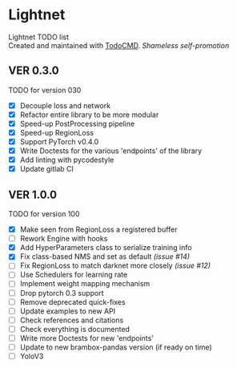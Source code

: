 # Lightnet
Lightnet TODO list  
Created and maintained with [TodoCMD](https://github.com/0phoff/TodoCMD). _Shameless self-promotion_

## VER 0.3.0
TODO for version 030
  - [X] Decouple loss and network
  - [X] Refactor entire library to be more modular
  - [X] Speed-up PostProcessing pipeline
  - [X] Speed-up RegionLoss
  - [X] Support PyTorch v0.4.0
  - [X] Write Doctests for the various 'endpoints' of the library
  - [X] Add linting with pycodestyle
  - [X] Update gitlab CI

## VER 1.0.0
TODO for version 100
  - [X] Make seen from RegionLoss a registered buffer
  - [ ] Rework Engine with hooks
  - [X] Add HyperParameters class to serialize training info
  - [X] Fix class-based NMS and set as default _(issue #14)_
  - [ ] Fix RegionLoss to match darknet more closely _(issue #12)_
  - [ ] Use Schedulers for learning rate
  - [ ] Implement weight mapping mechanism
  - [ ] Drop pytorch 0.3 support
  - [ ] Remove deprecated quick-fixes
  - [ ] Update examples to new API
  - [ ] Check references and citations
  - [ ] Check everything is documented
  - [ ] Write more Doctests for new 'endpoints'
  - [ ] Update to new brambox-pandas version (if ready on time)
  - [ ] YoloV3

